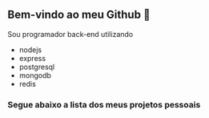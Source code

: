 ## Bem-vindo ao meu Github :wave:

Sou programador back-end utilizando

* nodejs
* express
* postgresql
* mongodb
* redis

### Segue abaixo a lista dos meus projetos pessoais
